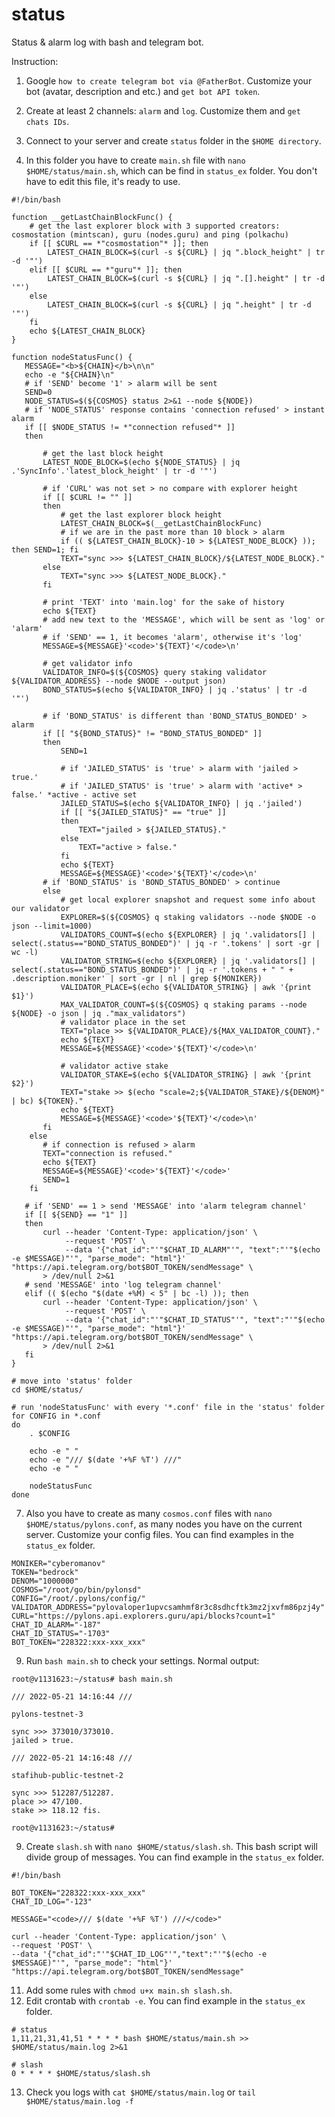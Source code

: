 # status
Status &amp; alarm log with bash and telegram bot.

Instruction:

1. Google `how to create telegram bot via @FatherBot`. Customize your bot (avatar, description and etc.) and `get bot API token`.

3. Create at least 2 channels: `alarm` and `log`. Customize them and `get chats IDs`.
4. Connect to your server and create `status` folder in the `$HOME directory`.
5. In this folder you have to create `main.sh` file with `nano $HOME/status/main.sh`, which can be find in `status_ex` folder. You don't have to edit this file, it's ready to use.

```
#!/bin/bash

function __getLastChainBlockFunc() {
    # get the last explorer block with 3 supported creators: cosmostation (mintscan), guru (nodes.guru) and ping (polkachu)
    if [[ $CURL == *"cosmostation"* ]]; then
        LATEST_CHAIN_BLOCK=$(curl -s ${CURL} | jq ".block_height" | tr -d '"')
    elif [[ $CURL == *"guru"* ]]; then
        LATEST_CHAIN_BLOCK=$(curl -s ${CURL} | jq ".[].height" | tr -d '"')
    else
        LATEST_CHAIN_BLOCK=$(curl -s ${CURL} | jq ".height" | tr -d '"')
    fi
    echo ${LATEST_CHAIN_BLOCK}
}

function nodeStatusFunc() {
   MESSAGE="<b>${CHAIN}</b>\n\n"
   echo -e "${CHAIN}\n"
   # if 'SEND' become '1' > alarm will be sent
   SEND=0
   NODE_STATUS=$(${COSMOS} status 2>&1 --node ${NODE})
   # if 'NODE_STATUS' response contains 'connection refused' > instant alarm
   if [[ $NODE_STATUS != *"connection refused"* ]]
   then

       # get the last block height
       LATEST_NODE_BLOCK=$(echo ${NODE_STATUS} | jq .'SyncInfo'.'latest_block_height' | tr -d '"')

       # if 'CURL' was not set > no compare with explorer height
       if [[ $CURL != "" ]]
       then
           # get the last explorer block height
           LATEST_CHAIN_BLOCK=$(__getLastChainBlockFunc)
           # if we are in the past more than 10 block > alarm
           if (( ${LATEST_CHAIN_BLOCK}-10 > ${LATEST_NODE_BLOCK} )); then SEND=1; fi
           TEXT="sync >>> ${LATEST_CHAIN_BLOCK}/${LATEST_NODE_BLOCK}."
       else
           TEXT="sync >>> ${LATEST_NODE_BLOCK}."
       fi

       # print 'TEXT' into 'main.log' for the sake of history
       echo ${TEXT}
       # add new text to the 'MESSAGE', which will be sent as 'log' or 'alarm'
       # if 'SEND' == 1, it becomes 'alarm', otherwise it's 'log'
       MESSAGE=${MESSAGE}'<code>'${TEXT}'</code>\n'

       # get validator info
       VALIDATOR_INFO=$(${COSMOS} query staking validator ${VALIDATOR_ADDRESS} --node $NODE --output json)
       BOND_STATUS=$(echo ${VALIDATOR_INFO} | jq .'status' | tr -d '"')

       # if 'BOND_STATUS' is different than 'BOND_STATUS_BONDED' > alarm
       if [[ "${BOND_STATUS}" != "BOND_STATUS_BONDED" ]]
       then
           SEND=1

           # if 'JAILED_STATUS' is 'true' > alarm with 'jailed > true.'
           # if 'JAILED_STATUS' is 'true' > alarm with 'active* > false.' *active - active set
           JAILED_STATUS=$(echo ${VALIDATOR_INFO} | jq .'jailed')
           if [[ "${JAILED_STATUS}" == "true" ]]
           then
               TEXT="jailed > ${JAILED_STATUS}."
           else
               TEXT="active > false."
           fi
           echo ${TEXT}
           MESSAGE=${MESSAGE}'<code>'${TEXT}'</code>\n'
       # if 'BOND_STATUS' is 'BOND_STATUS_BONDED' > continue
       else
           # get local explorer snapshot and request some info about our validator
           EXPLORER=$(${COSMOS} q staking validators --node $NODE -o json --limit=1000)
           VALIDATORS_COUNT=$(echo ${EXPLORER} | jq '.validators[] | select(.status=="BOND_STATUS_BONDED")' | jq -r '.tokens' | sort -gr | wc -l)
           VALIDATOR_STRING=$(echo ${EXPLORER} | jq '.validators[] | select(.status=="BOND_STATUS_BONDED")' | jq -r '.tokens + " " + .description.moniker' | sort -gr | nl | grep ${MONIKER})
           VALIDATOR_PLACE=$(echo ${VALIDATOR_STRING} | awk '{print $1}')
           MAX_VALIDATOR_COUNT=$(${COSMOS} q staking params --node ${NODE} -o json | jq ."max_validators")
           # validator place in the set
           TEXT="place >> ${VALIDATOR_PLACE}/${MAX_VALIDATOR_COUNT}."
           echo ${TEXT}
           MESSAGE=${MESSAGE}'<code>'${TEXT}'</code>\n'

           # validator active stake
           VALIDATOR_STAKE=$(echo ${VALIDATOR_STRING} | awk '{print $2}')
           TEXT="stake >> $(echo "scale=2;${VALIDATOR_STAKE}/${DENOM}" | bc) ${TOKEN}."
           echo ${TEXT}
           MESSAGE=${MESSAGE}'<code>'${TEXT}'</code>\n'
       fi
    else
       # if connection is refused > alarm
       TEXT="connection is refused."
       echo ${TEXT}
       MESSAGE=${MESSAGE}'<code>'${TEXT}'</code>'
       SEND=1
    fi

   # if 'SEND' == 1 > send 'MESSAGE' into 'alarm telegram channel'
   if [[ ${SEND} == "1" ]]
   then
       curl --header 'Content-Type: application/json' \
            --request 'POST' \
            --data '{"chat_id":"'"$CHAT_ID_ALARM"'", "text":"'"$(echo -e $MESSAGE)"'", "parse_mode": "html"}' "https://api.telegram.org/bot$BOT_TOKEN/sendMessage" \
       > /dev/null 2>&1
   # send 'MESSAGE' into 'log telegram channel'
   elif (( $(echo "$(date +%M) < 5" | bc -l) )); then
       curl --header 'Content-Type: application/json' \
            --request 'POST' \
            --data '{"chat_id":"'"$CHAT_ID_STATUS"'", "text":"'"$(echo -e $MESSAGE)"'", "parse_mode": "html"}' "https://api.telegram.org/bot$BOT_TOKEN/sendMessage" \
       > /dev/null 2>&1
   fi
}

# move into 'status' folder
cd $HOME/status/

# run 'nodeStatusFunc' with every '*.conf' file in the 'status' folder
for CONFIG in *.conf
do
    . $CONFIG

    echo -e " "
    echo -e "/// $(date '+%F %T') ///"
    echo -e " "

    nodeStatusFunc
done
```

7. Also you have to create as many `cosmos.conf` files with `nano $HOME/status/pylons.conf`, as many nodes you have on the current server. Customize your config files. You can find examples in the `status_ex` folder.

```
MONIKER="cyberomanov"
TOKEN="bedrock"
DENOM="1000000"
COSMOS="/root/go/bin/pylonsd"
CONFIG="/root/.pylons/config/"
VALIDATOR_ADDRESS="pylovaloper1upvcsamhmf8r3c8sdhcftk3mz2jxvfm86pzj4y"
CURL="https://pylons.api.explorers.guru/api/blocks?count=1"
CHAT_ID_ALARM="-187"
CHAT_ID_STATUS="-1703"
BOT_TOKEN="228322:xxx-xxx_xxx"
```

9. Run `bash main.sh` to check your settings. Normal output:

```
root@v1131623:~/status# bash main.sh 
 
/// 2022-05-21 14:16:44 ///
 
pylons-testnet-3

sync >>> 373010/373010.
jailed > true.
 
/// 2022-05-21 14:16:48 ///
 
stafihub-public-testnet-2

sync >>> 512287/512287.
place >> 47/100.
stake >> 118.12 fis.

root@v1131623:~/status# 
```

9. Create `slash.sh` with `nano $HOME/status/slash.sh`. This bash script will divide group of messages. You can find example in the `status_ex` folder.

```
#!/bin/bash

BOT_TOKEN="228322:xxx-xxx_xxx"
CHAT_ID_LOG="-123"

MESSAGE="<code>/// $(date '+%F %T') ///</code>"

curl --header 'Content-Type: application/json' \
--request 'POST' \
--data '{"chat_id":"'"$CHAT_ID_LOG"'","text":"'"$(echo -e $MESSAGE)"'", "parse_mode": "html"}' "https://api.telegram.org/bot$BOT_TOKEN/sendMessage"
```

11. Add some rules with `chmod u+x main.sh slash.sh`.
12. Edit crontab with `crontab -e`. You can find example in the `status_ex` folder.

```
# status
1,11,21,31,41,51 * * * * bash $HOME/status/main.sh >> $HOME/status/main.log 2>&1

# slash
0 * * * * $HOME/status/slash.sh
```
13. Check you logs with `cat $HOME/status/main.log` or `tail $HOME/status/main.log -f`
